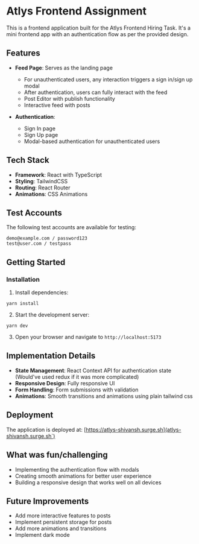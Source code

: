 # Atlys Frontend Assignment

This is a frontend application built for the Atlys Frontend Hiring Task. It's a mini frontend app with an authentication flow as per the provided design.

## Features

- **Feed Page**: Serves as the landing page
  - For unauthenticated users, any interaction triggers a sign in/sign up modal
  - After authentication, users can fully interact with the feed
  - Post Editor with publish functionality
  - Interactive feed with posts

- **Authentication**:
  - Sign In page
  - Sign Up page
  - Modal-based authentication for unauthenticated users

## Tech Stack

- **Framework**: React with TypeScript
- **Styling**: TailwindCSS
- **Routing**: React Router
- **Animations**: CSS Animations

## Test Accounts

The following test accounts are available for testing:

```
demo@example.com / password123
test@user.com / testpass
```

## Getting Started

### Installation

1. Install dependencies:

```
yarn install
```

2. Start the development server:

```
yarn dev
```

3. Open your browser and navigate to `http://localhost:5173`

## Implementation Details

- **State Management**: React Context API for authentication state (Would've used redux if it was more complicated)
- **Responsive Design**: Fully responsive UI
- **Form Handling**: Form submissions with validation
- **Animations**: Smooth transitions and animations using plain tailwind css

## Deployment

The application is deployed at: [https://atlys-shivansh.surge.sh](atlys-shivansh.surge.sh`)

## What was fun/challenging

- Implementing the authentication flow with modals
- Creating smooth animations for better user experience
- Building a responsive design that works well on all devices

## Future Improvements

- Add more interactive features to posts
- Implement persistent storage for posts
- Add more animations and transitions
- Implement dark mode
